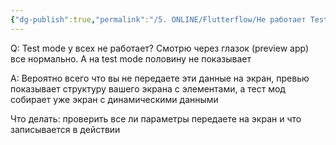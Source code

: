 ```yaml
---
{"dg-publish":true,"permalink":"/5. ONLINE/Flutterflow/Не работает Test mode/","created":"2024-10-24T15:41:54.453-03:00","updated":"2024-10-24T15:41:54.453-03:00"}
---
```


Q: Test mode у всех не работает?
Смотрю через глазок (preview app) все нормально. А на test mode половину не показывает

A:
Вероятно всего что вы не передаете эти данные на экран, превью показывает структуру вашего экрана с элементами, а тест мод собирает уже экран с динамическими данными

Что делать:
проверить все ли параметры передаете на экран и что записывается в действии